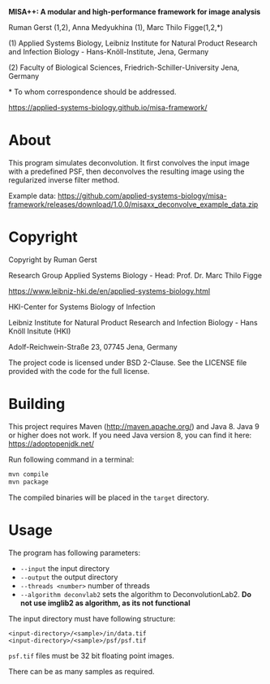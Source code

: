 **MISA++: A modular and high-performance framework for image analysis**

Ruman Gerst (1,2), Anna Medyukhina (1), Marc Thilo Figge(1,2,\*)

(1) Applied Systems Biology, Leibniz Institute for Natural Product Research and Infection Biology - Hans-Knöll-Institute, Jena, Germany

(2) Faculty of Biological Sciences, Friedrich-Schiller-University Jena, Germany

\* To whom correspondence should be addressed.

https://applied-systems-biology.github.io/misa-framework/

# About

This program simulates deconvolution. It first convolves the input image with a predefined PSF, then deconvolves the resulting image using the regularized inverse filter method.

Example data: https://github.com/applied-systems-biology/misa-framework/releases/download/1.0.0/misaxx_deconvolve_example_data.zip

# Copyright

Copyright by Ruman Gerst

Research Group Applied Systems Biology - Head: Prof. Dr. Marc Thilo Figge

https://www.leibniz-hki.de/en/applied-systems-biology.html

HKI-Center for Systems Biology of Infection

Leibniz Institute for Natural Product Research and Infection Biology - Hans Knöll Insitute (HKI)

Adolf-Reichwein-Straße 23, 07745 Jena, Germany

The project code is licensed under BSD 2-Clause.
See the LICENSE file provided with the code for the full license.

# Building

This project requires Maven (http://maven.apache.org/) and Java 8.
Java 9 or higher does not work. If you need Java version 8, you can find it here: https://adoptopenjdk.net/

Run following command in a terminal: 

```bash
mvn compile
mvn package
```

The compiled binaries will be placed in the `target` directory.

# Usage

The program has following parameters:

* `--input` the input directory
* `--output` the output directory
* `--threads <number>` number of threads
* `--algorithm deconvlab2` sets the algorithm to DeconvolutionLab2. **Do not use imglib2 as algorithm, as its not functional**

The input directory must have following structure:

```
<input-directory>/<sample>/in/data.tif
<input-directory>/<sample>/psf/psf.tif
```

`psf.tif` files must be 32 bit floating point images.

There can be as many samples as required.
